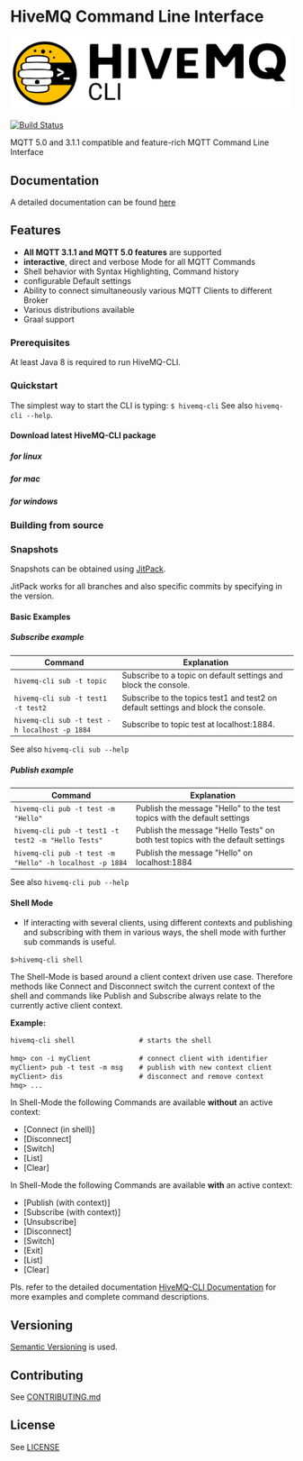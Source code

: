 # HiveMQ Command Line Interface

<img src="01-hivemq-cli.svg" width="500"> 

[![Build Status](https://travis-ci.org/hivemq/01-hivemq-cli.svg?branch=develop)](https://travis-ci.org/hivemq/hivemq-cli) 

MQTT 5.0 and 3.1.1 compatible and feature-rich MQTT Command Line Interface

## Documentation

A detailed documentation can be found [here](https://hivemq.github.io/hivemq-cli)

## Features

- **All MQTT 3.1.1 and MQTT 5.0 features** are supported
- **interactive**, direct and verbose Mode for all MQTT Commands
- Shell behavior with Syntax Highlighting, Command history
- configurable Default settings
- Ability to connect simultaneously various MQTT Clients to different Broker
- Various distributions available
- Graal support

### Prerequisites
At least Java 8 is required to run HiveMQ-CLI.

### Quickstart
The simplest way to start the CLI is typing:
``` $ hivemq-cli ```
See also ``hivemq-cli --help``.

#### Download latest HiveMQ-CLI package
##### for linux
##### for mac
##### for windows


### Building from source

### Snapshots

Snapshots can be obtained using [JitPack](https://jitpack.io/#hivemq/hivemq-cli).

JitPack works for all branches and also specific commits by specifying in the version.


#### Basic Examples


##### Subscribe example

|Command                                         |Explanation                                                              |
|------------------------------------------------|-------------------------------------------------------------------------|
| ``hivemq-cli sub -t topic`` | Subscribe to a topic on default settings and block the console.
| ``hivemq-cli sub -t test1 -t test2``| Subscribe to the topics test1 and test2 on default settings and block the console.
| ``hivemq-cli sub -t test -h localhost -p 1884``| Subscribe to topic test at localhost:1884.


See also ``hivemq-cli sub --help``

##### Publish example
|Command                                                |Explanation                                                              |
|-------------------------------------------------------|-------------------------------------------------------------------------|
| ``hivemq-cli pub -t test -m "Hello" `` | Publish the message "Hello" to the test topics with the default settings
| ``hivemq-cli pub -t test1 -t test2 -m "Hello Tests"`` | Publish the message "Hello Tests" on both test topics with the default settings
| ``hivemq-cli pub -t test -m "Hello" -h localhost -p 1884``| Publish the message "Hello" on localhost:1884|

See also ``hivemq-cli pub --help``

#### Shell Mode

* If interacting with several clients, using different contexts and publishing and subscribing with them in various ways, 
the shell mode with further sub commands is useful.

``$>hivemq-cli shell``

The Shell-Mode is based around a client context driven use case.
Therefore methods like Connect and Disconnect switch the current context of the shell and commands like Publish and Subscribe always relate to the currently active client context.

**Example:**

```
hivemq-cli shell                # starts the shell

hmq> con -i myClient            # connect client with identifier
myClient> pub -t test -m msg    # publish with new context client
myClient> dis                   # disconnect and remove context
hmq> ...
```
In Shell-Mode the following Commands are available **without** an active context:

* [Connect (in shell)]
* [Disconnect]
* [Switch]
* [List]
* [Clear]

In Shell-Mode the following Commands are available **with** an active context:

* [Publish (with context)]
* [Subscribe (with context)]
* [Unsubscribe]
* [Disconnect]
* [Switch]
* [Exit]
* [List]
* [Clear]


Pls. refer to the detailed documentation [HiveMQ-CLI Documentation](https://hivemq.github.io/hivemq-cli)
for more examples and complete command descriptions.


## Versioning

[Semantic Versioning](https://semver.org/) is used.


## Contributing

See [CONTRIBUTING.md](CONTRIBUTING.md)

## License

See [LICENSE](LICENSE)
